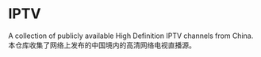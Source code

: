 # IPTV
A collection of publicly available High Definition IPTV channels from China.
本仓库收集了网络上发布的中国境内的高清网络电视直播源。

